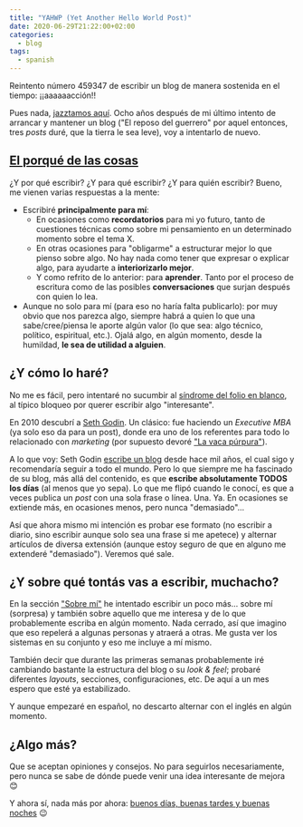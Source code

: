 ```yaml
---
title: "YAHWP (Yet Another Hello World Post)"
date: 2020-06-29T21:22:00+02:00
categories:
  - blog
tags:
  - spanish
---
```


Reintento número 459347 de escribir un blog de manera sostenida en el tiempo: ¡¡aaaaaacción!!

Pues nada, [jazztamos aquí](https://play.cadenaser.com/programa/jazztamos_aqui/). Ocho años después de mi último intento de arrancar y mantener un blog ("El reposo del guerrero" por aquel entonces, tres *posts* duré, que la tierra le sea leve), voy a intentarlo de nuevo.

## [El porqué de las cosas](https://www.goodreads.com/book/show/23126.El_porqu_de_las_cosas)
¿Y por qué escribir? ¿Y para qué escribir? ¿Y para quién escribir? Bueno, me vienen varias respuestas a la mente:
* Escribiré **principalmente para mí**:
  * En ocasiones como **recordatorios** para mi yo futuro, tanto de cuestiones técnicas como sobre mi pensamiento en un determinado momento sobre el tema X.
  * En otras ocasiones para "obligarme" a estructurar mejor lo que pienso sobre algo. No hay nada como tener que expresar o explicar algo, para ayudarte a **interiorizarlo mejor**.
  * Y como refrito de lo anterior: para **aprender**. Tanto por el proceso de escritura como de las posibles **conversaciones** que surjan después con quien lo lea.
* Aunque no solo para mí (para eso no haría falta publicarlo): por muy obvio que nos parezca algo, siempre habrá a quien lo que una sabe/cree/piensa le aporte algún valor (lo que sea: algo técnico, político, espiritual, etc.). Ojalá algo, en algún momento, desde la humildad, **le sea de utilidad a alguien**.

## ¿Y cómo lo haré?
No me es fácil, pero intentaré no sucumbir al [síndrome del folio en blanco](https://cajadeletras.es/sindrome-del-folio-en-blanco/), al típico bloqueo por querer escribir algo "interesante".

En 2010 descubrí a [Seth Godin](https://www.sethgodin.com/). Un clásico: fue haciendo un *Executive MBA* (ya solo eso da para un post), donde era uno de los referentes para todo lo relacionado con *marketing* (por supuesto devoré ["La vaca púrpura"](https://www.goodreads.com/book/show/24789184-la-vaca-p-rpura)).

A lo que voy: Seth Godin [escribe un blog](https://seths.blog/) desde hace mil años, el cual sigo y recomendaría seguir a todo el mundo. Pero lo que siempre me ha fascinado de su blog, más allá del contenido, es que **escribe absolutamente TODOS los días** (al menos que yo sepa). Lo que me flipó cuando le conocí, es que a veces publica un *post* con una sola frase o línea. Una. Ya. En ocasiones se extiende más, en ocasiones menos, pero nunca "demasiado"...

Así que ahora mismo mi intención es probar ese formato (no escribir a diario, sino escribir aunque solo sea una frase si me apetece) y alternar artículos de diversa extensión (aunque estoy seguro de que en alguno me extenderé "demasiado"). Veremos qué sale.

## ¿Y sobre qué tontás vas a escribir, muchacho?
En la sección ["Sobre mí"](/about/) he intentado escribir un poco más... sobre mí (sorpresa) y también sobre aquello que me interesa y de lo que probablemente escriba en algún momento. Nada cerrado, así que imagino que eso repelerá a algunas personas y atraerá a otras. Me gusta ver los sistemas en su conjunto y eso me incluye a mí mismo.

También decir que durante las primeras semanas probablemente iré cambiando bastante la estructura del blog o su *look & feel*; probaré diferentes *layouts*, secciones, configuraciones, etc. De aquí a un mes espero que esté ya estabilizado.

Y aunque empezaré en español, no descarto alternar con el inglés en algún momento.

## ¿Algo más?
Que se aceptan opiniones y consejos. No para seguirlos necesariamente, pero nunca se sabe de dónde puede venir una idea interesante de mejora 😊

Y ahora sí, nada más por ahora: [buenos días, buenas tardes y buenas noches](https://www.youtube.com/watch?v=Qyacurxs2qw) 😉